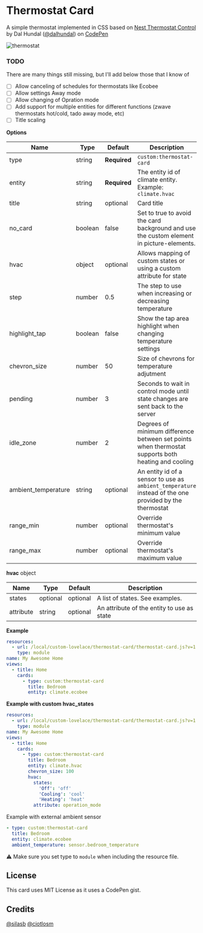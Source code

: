 # Thermostat Card

A simple thermostat implemented in CSS based on <a href="https://codepen.io/dalhundal/pen/KpabZB/">Nest Thermostat Control</a> by Dal Hundal
 (<a href="https://codepen.io/dalhundal">@dalhundal</a>) on <a href="https://codepen.io">CodePen</a>

![thermostat](https://user-images.githubusercontent.com/7738048/42817026-7972be8e-89d5-11e8-994f-e5f556fb46fc.png)

### TODO
There are many things still missing, but I'll add below those that I know of
- [ ] Allow canceling of schedules for thermostats like Ecobee
- [ ] Allow settings Away mode
- [ ] Allow changing of Opration mode
- [ ] Add support for multiple entities for different functions (zwave thermostats hot/cold, tado away mode, etc)
- [ ] Title scaling

**Options**

| Name | Type | Default | Description
| ---- | ---- | ------- | -----------
| type | string | **Required** | `custom:thermostat-card`
| entity | string | **Required** | The entity id of climate entity. Example: `climate.hvac`
| title | string | optional | Card title
| no_card | boolean | false | Set to true to avoid the card background and use the custom element in picture-elements.
| hvac | object | optional | Allows mapping of custom states or using a custom attribute for state
| step | number | 0.5 | The step to use when increasing or decreasing temperature
| highlight_tap | boolean | false | Show the tap area highlight when changing temperature settings
| chevron_size | number | 50 | Size of chevrons for temperature adjutment
| pending | number | 3 | Seconds to wait in control mode until state changes are sent back to the server
| idle_zone | number | 2 | Degrees of minimum difference between set points when thermostat supports both heating and cooling
| ambient_temperature | string | optional | An entity id of a sensor to use as `ambient_temperature` instead of the one provided by the thermostat
| range_min | number | optional | Override thermostat's minimum value
| range_max | number | optional | Override thermostat's maximum value

**hvac** object 

| Name | Type | Default | Description
| ---- | ---- | ------- | -----------
| states | optional | optional | A list of states. See examples.
| attribute | string | optional | An attribute of the entity to use as state

**Example**

```yaml
resources:
  - url: /local/custom-lovelace/thermostat-card/thermostat-card.js?v=1
    type: module
name: My Awesome Home
views:
  - title: Home
    cards:
      - type: custom:thermostat-card
        title: Bedroom
        entity: climate.ecobee
```

**Example with custom hvac_states**

```yaml
resources:
  - url: /local/custom-lovelace/thermostat-card/thermostat-card.js?v=1
    type: module
name: My Awesome Home
views:
  - title: Home
    cards:
      - type: custom:thermostat-card
        title: Bedroom
        entity: climate.hvac
        chevron_size: 100
        hvac:
          states:
            'Off': 'off'
            'Cooling': 'cool'
            'Heating': 'heat'
          attribute: operation_mode
```

Example with external ambient sensor
```yaml
- type: custom:thermostat-card
  title: Bedroom
  entity: climate.ecobee
  ambient_temperature: sensor.bedroom_temperature
```

⚠️ Make sure you set type to `module` when including the resource file.

## License
This card uses MIT License as it uses a CodePen gist.

## Credits
[@silasb](https://github.com/silasb)
[@ciotlosm](https://github.com/ciotlosm)
